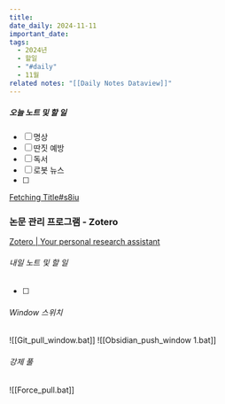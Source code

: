 ```yaml
---
title: 
date_daily: 2024-11-11
important_date: 
tags:
  - 2024년
  - 할일
  - "#daily"
  - 11월
related notes: "[[Daily Notes Dataview]]"
---
```

##### 오늘 노트 및 할 일 
- [ ] 명상
- [ ] 딴짓 예방
- [ ] 독서
- [ ] 로봇 뉴스
- [ ]   
  
[Fetching Title#s8iu](https://youtu.be/EBzcNnto5Q8?si=pLEfGa-3pataYkpp)

### 논문 관리 프로그램 - Zotero
[Zotero | Your personal research assistant](https://www.zotero.org/)

###### 내일 노트 및 할 일
- [ ]  


######  Window 스위치
![[Git_pull_window.bat]]
![[Obsidian_push_window 1.bat]]



###### 강제 풀
![[Force_pull.bat]]